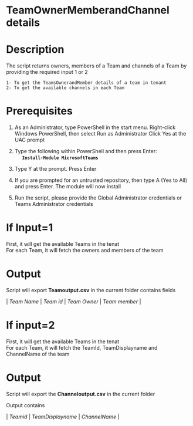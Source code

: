 # TeamOwnerMemberandChannel details

# Description
The script returns owners, members of a Team and channels of a Team by providing the required input 1 or 2

	1- To get the TeamsOwnerandMember details of a team in tenant
	2- To get the available channels in each Team

# Prerequisites

1. As an Administrator, type PowerShell in the start menu. Right-click Windows PowerShell, then select Run as Administrator
Click Yes at the UAC prompt

2. Type the following within PowerShell and then press Enter:\
&nbsp;&nbsp;&nbsp;&nbsp;&nbsp;**`Install-Module MicrosoftTeams`**
    
3. Type Y at the prompt. Press Enter

4. If you are prompted for an untrusted repository, then type A (Yes to All) and press Enter. The module will now install

5. Run the script, please provide the Global Administrator credentials or Teams Administrator credentials

# If Input=1

First, it will get the available Teams in the tenat\
For each Team, it will fetch the owners and members of the team

# Output

Script will export **Teamoutput.csv** in the current folder contains fields

| _Team Name_ | _Team id_ | _Team Owner_ | _Team member_ |

# If input=2

First, it will get the available Teams in the tenat\
For each Team, it will fetch the TeamId, TeamDisplayname and ChannelName of the team

# Output

Script will export the **Channeloutput.csv** in the current folder

Output contains 

| _Teamid_ | _TeamDisplayname_ | _ChannelName_ |
